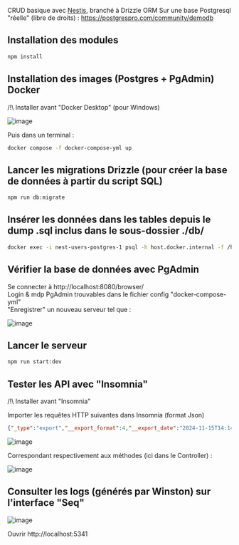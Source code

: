 CRUD basique avec [Nestjs](https://nestjs.com/), branché à Drizzle ORM
Sur une base Postgresql "réelle" (libre de droits) :
https://postgrespro.com/community/demodb

## Installation des modules

```bash
npm install
```

## Installation des images (Postgres + PgAdmin) Docker

/!\ Installer avant "Docker Desktop" (pour Windows)

![image](https://github.com/user-attachments/assets/13fe9ec6-edaf-485f-b03f-4d2c2267a24c)

Puis dans un terminal :
```bash
docker compose -f docker-compose-yml up
```

## Lancer les migrations Drizzle (pour créer la base de données à partir du script SQL)

```bash
npm run db:migrate
```

## Insérer les données dans les tables depuis le dump .sql inclus dans le sous-dossier ./db/

```bash
docker exec -i nest-users-postgres-1 psql -h host.docker.internal -f /home/db/airports_db.sql -U postgres
```

## Vérifier la base de données avec PgAdmin

Se connecter à http://localhost:8080/browser/  
Login & mdp PgAdmin trouvables dans le fichier config "docker-compose-yml"  
"Enregistrer" un nouveau serveur tel que : 

![image](https://github.com/user-attachments/assets/e05e8b2c-04f7-4aee-9fde-bdfab0f0ffa5)


## Lancer le serveur

```bash
npm run start:dev
```

## Tester les API avec "Insomnia"

/!\ Installer avant "Insomnia"

Importer les requêtes HTTP suivantes dans Insomnia (format Json)

```json
{"_type":"export","__export_format":4,"__export_date":"2024-11-15T14:14:10.768Z","__export_source":"insomnia.desktop.app:v10.1.1","resources":[{"_id":"req_7681b8b4720841f3a42abf1cae294502","parentId":"wrk_3322a2956942472c9aa1d28ec985af0e","modified":1730211556265,"created":1730211448596,"url":"http://localhost:3000/airports_data/","name":"Airports_data - Insert","description":"","method":"POST","body":{"mimeType":"application/json","text":"{\n\t\"airportCode\" : \"DIY\",\t\n\t\"airportName\" : \"DisneyAirport\",\n\t\"city\" : \"Orlando\",\n\t\"coordinates\" : {\"x\":48.0063018799,\"y\":46.2832984924},\n\t\"timezone\" : \"Paris/London\"\n}"},"parameters":[],"headers":[{"name":"Content-Type","value":"application/json"},{"name":"User-Agent","value":"insomnia/10.1.1"}],"authentication":{},"metaSortKey":-1730211448596,"isPrivate":false,"pathParameters":[],"settingStoreCookies":true,"settingSendCookies":true,"settingDisableRenderRequestBody":false,"settingEncodeUrl":true,"settingRebuildPath":true,"settingFollowRedirects":"global","_type":"request"},{"_id":"wrk_3322a2956942472c9aa1d28ec985af0e","parentId":null,"modified":1730110611928,"created":1730110611928,"name":"NestJs-Airports","description":"","scope":"collection","_type":"workspace"},{"_id":"req_f61cbf73c4ec46599af09381668b5051","parentId":"wrk_3322a2956942472c9aa1d28ec985af0e","modified":1730211813230,"created":1730193791110,"url":"http://localhost:3000/airports_data/GRV","name":"Airports_data - Update","description":"","method":"PATCH","body":{"mimeType":"application/json","text":"{\n\t\"airportName\" : \"DisneyAirport\",\n\t\"city\" : \"Orlando\",\n\t\"coordinates\" : {\"x\":48.0063018799,\"y\":46.2832984924},\n\t\"timezone\" : \"Paris/Londoz\"\n}"},"parameters":[],"headers":[{"name":"Content-Type","value":"application/json"},{"name":"User-Agent","value":"insomnia/10.1.1"}],"authentication":{},"metaSortKey":-1730193791110,"isPrivate":false,"pathParameters":[],"settingStoreCookies":true,"settingSendCookies":true,"settingDisableRenderRequestBody":false,"settingEncodeUrl":true,"settingRebuildPath":true,"settingFollowRedirects":"global","_type":"request"},{"_id":"req_45df4a4b8d074ca3a9066a37a797e069","parentId":"wrk_3322a2956942472c9aa1d28ec985af0e","modified":1731677734622,"created":1730130051148,"url":"http://localhost:3000/airports_data/DIY","name":"Airports_data - Delete","description":"","method":"DELETE","body":{},"parameters":[],"headers":[{"name":"User-Agent","value":"insomnia/10.1.1"}],"authentication":{},"metaSortKey":-1730130051148,"isPrivate":false,"pathParameters":[],"settingStoreCookies":true,"settingSendCookies":true,"settingDisableRenderRequestBody":false,"settingEncodeUrl":true,"settingRebuildPath":true,"settingFollowRedirects":"global","_type":"request"},{"_id":"req_bfd34aaad81c4e28b906153147522dfb","parentId":"wrk_3322a2956942472c9aa1d28ec985af0e","modified":1730193945275,"created":1730126989192,"url":"http://localhost:3000/airports_data/","name":"Airports_data - Find All","description":"","method":"GET","body":{},"parameters":[],"headers":[{"name":"User-Agent","value":"insomnia/10.1.1"}],"authentication":{},"metaSortKey":-1730126989192,"isPrivate":false,"pathParameters":[],"settingStoreCookies":true,"settingSendCookies":true,"settingDisableRenderRequestBody":false,"settingEncodeUrl":true,"settingRebuildPath":true,"settingFollowRedirects":"global","_type":"request"},{"_id":"req_82d7c566014e4354bdde525cdcf67793","parentId":"wrk_3322a2956942472c9aa1d28ec985af0e","modified":1731677741889,"created":1730110877561,"url":"http://localhost:3000/airports_data/DIY","name":"Airports_data - Get By Id","description":"","method":"GET","body":{},"parameters":[],"headers":[{"name":"User-Agent","value":"insomnia/10.1.1"}],"authentication":{},"metaSortKey":-1730110877561,"isPrivate":false,"pathParameters":[],"settingStoreCookies":true,"settingSendCookies":true,"settingDisableRenderRequestBody":false,"settingEncodeUrl":true,"settingRebuildPath":true,"settingFollowRedirects":"global","_type":"request"},{"_id":"env_b6c46a6f4ecdc5f55ab6d534ace1222315e99546","parentId":"wrk_3322a2956942472c9aa1d28ec985af0e","modified":1730110611930,"created":1730110611930,"name":"Base Environment","data":{},"dataPropertyOrder":null,"color":null,"isPrivate":false,"metaSortKey":1730110611930,"_type":"environment"},{"_id":"jar_b6c46a6f4ecdc5f55ab6d534ace1222315e99546","parentId":"wrk_3322a2956942472c9aa1d28ec985af0e","modified":1730110611933,"created":1730110611933,"name":"Default Jar","cookies":[],"_type":"cookie_jar"}]}
```

![image](https://github.com/user-attachments/assets/1eb9a7ce-4cfd-4010-b21f-10fdd28f7efc)

Correspondant respectivement aux méthodes (ici dans le Controller) :

![image](https://github.com/user-attachments/assets/86f4dd7a-92dc-4131-9316-c3df0db1de88)

## Consulter les logs (générés par Winston) sur l'interface "Seq"

![image](https://github.com/user-attachments/assets/5d2d997d-3d80-4b67-b16b-0a98658eb093)

Ouvrir http://localhost:5341

